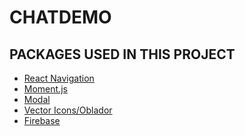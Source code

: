 # CHATDEMO

## PACKAGES USED IN THIS PROJECT
<ul>
<li><a href="https://reactnavigation.org/docs/hello-react-navigation/" rel="nofollow">React Navigation</a></li>
<li><a href="https://momentjs.com/docs/#/use-it/" rel="nofollow">Moment.js</a></li>
<li><a href="https://github.com/react-native-modal/react-native-modal" rel="nofollow">Modal</a></li>
<li><a href="https://github.com/oblador/react-native-vector-icons" rel="nofollow">Vector Icons/Oblador</a></li>
<li><a href="https://firebase.google.com/" rel="nofollow">Firebase</a></li>
</ul>
